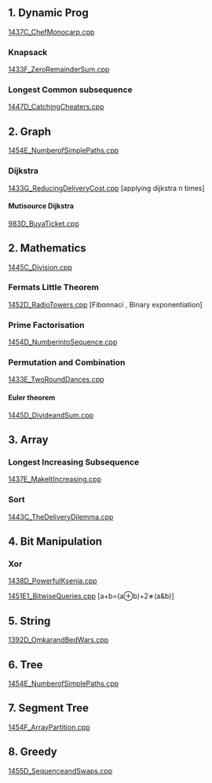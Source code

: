 ## 1. Dynamic Prog

[1437C_ChefMonocarp.cpp](https://github.com/duttaANI/AL_Lab/blob/master/codeforces/1437C_ChefMonocarp.cpp)

### Knapsack

[1433F_ZeroRemainderSum.cpp](https://github.com/duttaANI/AL_Lab/blob/master/codeforces/1433F_ZeroRemainderSum.cpp)

### Longest Common subsequence

[1447D_CatchingCheaters.cpp](https://github.com/duttaANI/AL_Lab/blob/master/codeforces/Nov2020/1447D_CatchingCheaters.cpp)

## 2. Graph

[1454E_NumberofSimplePaths.cpp](https://github.com/duttaANI/AL_Lab/blob/master/codeforces/Nov2020/1454E_NumberofSimplePaths.cpp)

### Dijkstra

[1433G_ReducingDeliveryCost.cpp](https://github.com/duttaANI/AL_Lab/blob/master/codeforces/1433G_ReducingDeliveryCost.cpp) [applying dijkstra n times]

#### Mutisource Dijkstra

[983D_BuyaTicket.cpp](https://github.com/duttaANI/AL_Lab/blob/master/codeforces/983D_BuyaTicket.cpp)

## 2. Mathematics

[1445C_Division.cpp](https://github.com/duttaANI/AL_Lab/blob/master/codeforces/1445C_Division.cpp)

### Fermats Little Theorem

[1452D_RadioTowers.cpp](https://github.com/duttaANI/AL_Lab/blob/master/codeforces/Nov2020/1452D_RadioTowers.cpp) [Fibonnaci , Binary exponentiation]

### Prime Factorisation

[1454D_NumberintoSequence.cpp](https://github.com/duttaANI/AL_Lab/blob/master/codeforces/Nov2020/1454D_NumberintoSequence.cpp)

### Permutation and Combination

[1433E_TwoRoundDances.cpp](https://github.com/duttaANI/AL_Lab/blob/master/codeforces/1433E_TwoRoundDances.cpp) 

#### Euler theorem

[1445D_DivideandSum.cpp](https://github.com/duttaANI/AL_Lab/blob/master/codeforces/Oct2020/1445D_DivideandSum.cpp)

## 3. Array

### Longest Increasing Subsequence 

[1437E_MakeItIncreasing.cpp](https://github.com/duttaANI/AL_Lab/blob/master/codeforces/1437E_MakeItIncreasing.cpp)

### Sort

[1443C_TheDeliveryDilemma.cpp](https://github.com/duttaANI/AL_Lab/blob/master/codeforces/1443C_TheDeliveryDilemma.cpp)

## 4. Bit Manipulation

### Xor

[1438D_PowerfulKsenia.cpp](https://github.com/duttaANI/AL_Lab/blob/master/codeforces/Nov2020/1438D_PowerfulKsenia.cpp)

[1451E1_BitwiseQueries.cpp](https://github.com/duttaANI/AL_Lab/blob/master/codeforces/Nov2020/1451E1_BitwiseQueries.cpp) [a+b=(a⊕b)+2∗(a&b)]

## 5. String

[1392D_OmkarandBedWars.cpp](https://github.com/duttaANI/AL_Lab/blob/master/codeforces/1392D_OmkarandBedWars.cpp)

## 6. Tree

[1454E_NumberofSimplePaths.cpp](https://github.com/duttaANI/AL_Lab/blob/master/codeforces/Nov2020/1454E_NumberofSimplePaths.cpp)

## 7. Segment Tree

[1454F_ArrayPartition.cpp](https://github.com/duttaANI/AL_Lab/blob/master/codeforces/Nov2020/1454F_ArrayPartition.cpp)

## 8. Greedy

[1455D_SequenceandSwaps.cpp](https://github.com/duttaANI/AL_Lab/blob/master/codeforces/Dec2020/1455D_SequenceandSwaps.cpp)

